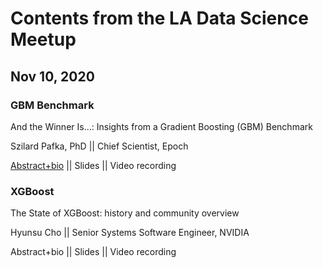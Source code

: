 # Contents from the LA Data Science Meetup

## Nov 10, 2020

### GBM Benchmark

And the Winner Is...: Insights from a Gradient Boosting (GBM) Benchmark

Szilard Pafka, PhD || Chief Scientist, Epoch

[Abstract+bio](2020-11-10a--GBM_benchmark/abstract_bio.md) ||
Slides ||
Video recording

### XGBoost

The State of XGBoost: history and community overview

Hyunsu Cho ||
Senior Systems Software Engineer, NVIDIA

Abstract+bio ||
Slides ||
Video recording 


